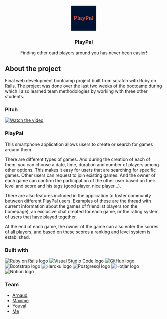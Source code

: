 <br/>
<div align="center">
  <a href="https://github.com/javialsal/playpal">
    <img src="app/assets/images/logo.png" alt="Logo" width="80" height="80">
  </a>

  <h3 align="center">PlayPal</h3>
  <p align="center">Finding other card players around you has never been easier!</p>
</div>



## About the project

Final web development bootcamp project built from scratch with Ruby on Rails. 
The project was done over the last two weeks of the bootcamp during which I also learned team methodologies by working with three other students.



### Pitch

[![Watch the video](https://img.youtube.com/vi/XK0nbuPuGio/0.jpg)](https://www.youtube.com/watch?v=XK0nbuPuGio&t=2967s)



### PlayPal

This smartphone application allows users to create or search for games around them.

There are different types of games. And during the creation of each of them, you can choose a date, time, duration and number of players among other options. This makes it easy for users that are searching for specific games.
Other users can request to join existing games. And the owner of each game can confirm the participation of the other user based on their level and score and his tags (good player, nice player...).

There are also features included in the application to foster community between different PlayPal users. Examples of these are the thread with current information about the games of friendlist players (on the homepage), an exclusive chat created for each game, or the rating system of users that have played together.

At the end of each game, the owner of the game can also enter the scores of all players, and based on these scores a ranking and level system is established.



### Built with


<img src="https://img.shields.io/badge/Ruby_on_Rails-CC0000?logo=ruby-on-rails&logoColor=white" alt="Ruby on Rails logo" title="Ruby on Rails" height="25" />
<img src="https://img.shields.io/badge/VS%20Code-007ACC?logo=visual-studio-code&logoColor=white" alt="Visual Studio Code logo" title="Visual Studio Code" height="25" />
<img src="https://img.shields.io/badge/GitHub-36474F?logo=github&logoColor=white" alt="GitHub logo" title="GitHub" height="25" />
<img src="https://img.shields.io/badge/Bootstrap-563D7C?logo=bootstrap&logoColor=white" alt="Bootstrap logo" title="Bootstrap" height="25" />
<img src="https://img.shields.io/badge/Heroku-430098?logo=heroku&logoColor=white" alt="Heroku logo" title="Heroku" height="25" />
<img src="https://img.shields.io/badge/PostgreSQL-316192?logo=postgresql&logoColor=white" alt="Postgresql logo" title="Postgresql" height="25" />
<img src="https://img.shields.io/badge/hotjar-FD3A5C?logo=hotjar&logoColor=white" alt="Hotjar logo" title="Hotjar" height="25" />
<img src="https://img.shields.io/badge/Notion-000000?logo=notion&logoColor=white" alt="Notion logo" title="Notion" height="25" />


### Team
<ul>
  <li> <a href="https://github.com/arnaudljd">Arnaud</a></li>
  <li> <a href="https://github.com/Albathar41">Maxime</a></li>
  <li> <a href="https://github.com/yakouk">Youval</a></li>
  <li> <a href="https://github.com/javialsal">Me</a></li>
</ul>
